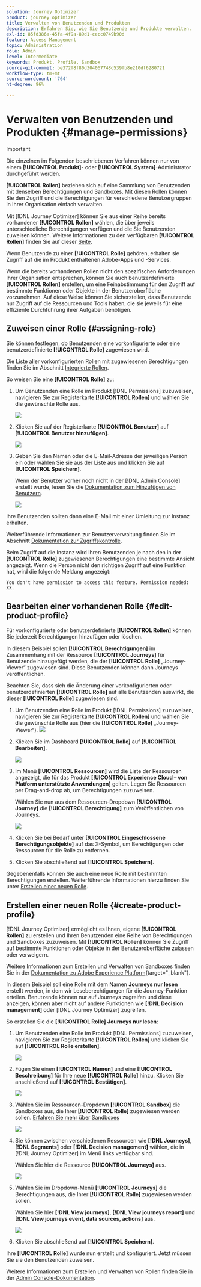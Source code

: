 ```yaml
---
solution: Journey Optimizer
product: journey optimizer
title: Verwalten von Benutzenden und Produkten
description: Erfahren Sie, wie Sie Benutzende und Produkte verwalten.
exl-id: 85fd386a-45fa-4f9a-89d1-cecc0749b90d
feature: Access Management
topic: Administration
role: Admin
level: Intermediate
keywords: Produkt, Profile, Sandbox
source-git-commit: be372f8f80d304067748d539fb8e210df6280721
workflow-type: tm+mt
source-wordcount: '764'
ht-degree: 96%

---
```


# Verwalten von Benutzenden und Produkten {#manage-permissions}

>[!IMPORTANT]
>
> Die einzelnen im Folgenden beschriebenen Verfahren können nur von einem **[!UICONTROL Produkt]**- oder **[!UICONTROL System]**-Administrator durchgeführt werden.

**[!UICONTROL Rollen]** beziehen sich auf eine Sammlung von Benutzenden mit denselben Berechtigungen und Sandboxes. Mit diesen Rollen können Sie den Zugriff und die Berechtigungen für verschiedene Benutzergruppen in Ihrer Organisation einfach verwalten.

Mit [!DNL Journey Optimizer] können Sie aus einer Reihe bereits vorhandener **[!UICONTROL Rollen]** wählen, die über jeweils unterschiedliche Berechtigungen verfügen und die Sie Benutzenden zuweisen können. Weitere Informationen zu den verfügbaren **[!UICONTROL Rollen]** finden Sie auf dieser [Seite](ootb-product-profiles.md).

Wenn Benutzende zu einer **[!UICONTROL Rolle]** gehören, erhalten sie Zugriff auf die im Produkt enthaltenen Adobe-Apps und -Services.

Wenn die bereits vorhandenen Rollen nicht den spezifischen Anforderungen Ihrer Organisation entsprechen, können Sie auch benutzerdefinierte **[!UICONTROL Rollen]** erstellen, um eine Feinabstimmung für den Zugriff auf bestimmte Funktionen oder Objekte in der Benutzeroberfläche vorzunehmen. Auf diese Weise können Sie sicherstellen, dass Benutzende nur Zugriff auf die Ressourcen und Tools haben, die sie jeweils für eine effiziente Durchführung ihrer Aufgaben benötigen.

## Zuweisen einer Rolle {#assigning-role}

Sie können festlegen, ob Benutzenden eine vorkonfigurierte oder eine benutzerdefinierte **[!UICONTROL Rolle]** zugewiesen wird.

Die Liste aller vorkonfigurierten Rollen mit zugewiesenen Berechtigungen finden Sie im Abschnitt [Integrierte Rollen](ootb-product-profiles.md).

So weisen Sie eine **[!UICONTROL Rolle]** zu:

1. Um Benutzenden eine Rolle im Produkt [!DNL Permissions] zuzuweisen, navigieren Sie zur Registerkarte **[!UICONTROL Rollen]** und wählen Sie die gewünschte Rolle aus.

   ![](assets/do-not-localize/access_control_2.png)

1. Klicken Sie auf der Registerkarte **[!UICONTROL Benutzer]** auf **[!UICONTROL Benutzer hinzufügen]**.

   ![](assets/do-not-localize/access_control_3.png)

1. Geben Sie den Namen oder die E-Mail-Adresse der jeweiligen Person ein oder wählen Sie sie aus der Liste aus und klicken Sie auf **[!UICONTROL Speichern]**.

   Wenn der Benutzer vorher noch nicht in der [!DNL Admin Console] erstellt wurde, lesen Sie die [Dokumentation zum Hinzufügen von Benutzern](https://experienceleague.adobe.com/docs/experience-platform/access-control/ui/users.html).

   ![](assets/do-not-localize/access_control_4.png)

Ihre Benutzenden sollten dann eine E-Mail mit einer Umleitung zur Instanz erhalten.

Weiterführende Informationen zur Benutzerverwaltung finden Sie im Abschnitt [Dokumentation zur Zugriffskontrolle](https://experienceleague.adobe.com/docs/experience-platform/access-control/home.html).

Beim Zugriff auf die Instanz wird Ihren Benutzenden je nach den in der **[!UICONTROL Rolle]** zugewiesenen Berechtigungen eine bestimmte Ansicht angezeigt. Wenn die Person nicht den richtigen Zugriff auf eine Funktion hat, wird die folgende Meldung angezeigt:

`You don't have permission to access this feature. Permission needed: XX.`

## Bearbeiten einer vorhandenen Rolle {#edit-product-profile}

Für vorkonfigurierte oder benutzerdefinierte **[!UICONTROL Rollen]** können Sie jederzeit Berechtigungen hinzufügen oder löschen.

In diesem Beispiel sollen **[!UICONTROL Berechtigungen]** im Zusammenhang mit der Ressource **[!UICONTROL Journeys]** für Benutzende hinzugefügt werden, die der **[!UICONTROL Rolle]** „Journey-Viewer“ zugewiesen sind. Diese Benutzenden können dann Journeys veröffentlichen.

Beachten Sie, dass sich die Änderung einer vorkonfigurierten oder benutzerdefinierten **[!UICONTROL Rolle]** auf alle Benutzenden auswirkt, die dieser **[!UICONTROL Rolle]** zugewiesen sind.

1. Um Benutzenden eine Rolle im Produkt [!DNL Permissions] zuzuweisen, navigieren Sie zur Registerkarte **[!UICONTROL Rollen]** und wählen Sie die gewünschte Rolle aus (hier die **[!UICONTROL Rolle]** „Journey-Viewer“).
   ![](assets/do-not-localize/access_control_5.png)

1. Klicken Sie im Dashboard **[!UICONTROL Rolle]** auf **[!UICONTROL Bearbeiten]**.

   ![](assets/do-not-localize/access_control_6.png)

1. Im Menü **[!UICONTROL Ressourcen]** wird die Liste der Ressourcen angezeigt, die für das Produkt **[!UICONTROL Experience Cloud – von Platform unterstützte Anwendungen]** gelten. Legen Sie Ressourcen per Drag-and-drop ab, um Berechtigungen zuzuweisen.

   Wählen Sie nun aus dem Ressourcen-Dropdown **[!UICONTROL Journey]** die **[!UICONTROL Berechtigung]** zum Veröffentlichen von Journeys.

   ![](assets/do-not-localize/access_control_14.png)

1. Klicken Sie bei Bedarf unter **[!UICONTROL Eingeschlossene Berechtigungsobjekte]** auf das X-Symbol, um Berechtigungen oder Ressourcen für die Rolle zu entfernen.

1. Klicken Sie abschließend auf **[!UICONTROL Speichern]**.

Gegebenenfalls können Sie auch eine neue Rolle mit bestimmten Berechtigungen erstellen. Weiterführende Informationen hierzu finden Sie unter [Erstellen einer neuen Rolle](#create-product-profile).

## Erstellen einer neuen Rolle {#create-product-profile}

[!DNL Journey Optimizer] ermöglicht es Ihnen, eigene **[!UICONTROL Rollen]** zu erstellen und Ihren Benutzenden eine Reihe von Berechtigungen und Sandboxes zuzuweisen. Mit **[!UICONTROL Rollen]** können Sie Zugriff auf bestimmte Funktionen oder Objekte in der Benutzeroberfläche zulassen oder verweigern.

Weitere Informationen zum Erstellen und Verwalten von Sandboxes finden Sie in der [Dokumentation zu Adobe Experience Platform](https://experienceleague.adobe.com/docs/experience-platform/sandbox/ui/user-guide.html?lang=de){target="_blank"}.

In diesem Beispiel soll eine Rolle mit dem Namen **Journeys nur lesen** erstellt werden, in dem wir Leseberechtigungen für die Journey-Funktion erteilen. Benutzende können nur auf Journeys zugreifen und diese anzeigen, können aber nicht auf andere Funktionen wie **[!DNL  Decision management]** oder [!DNL Journey Optimizer] zugreifen.

So erstellen Sie die **[!UICONTROL Rolle]** **Journeys nur lesen**:

1. Um Benutzenden eine Rolle im Produkt [!DNL Permissions] zuzuweisen, navigieren Sie zur Registerkarte **[!UICONTROL Rollen]** und klicken Sie auf **[!UICONTROL Rolle erstellen]**.

   ![](assets/do-not-localize/access_control_9.png)

1. Fügen Sie einen **[!UICONTROL Namen]** und eine **[!UICONTROL Beschreibung]** für Ihre neue **[!UICONTROL Rolle]** hinzu. Klicken Sie anschließend auf **[!UICONTROL Bestätigen]**.

   ![](assets/do-not-localize/access_control_10.png)

1. Wählen Sie im Ressourcen-Dropdown **[!UICONTROL Sandbox]** die Sandboxes aus, die Ihrer **[!UICONTROL Rolle]** zugewiesen werden sollen. [Erfahren Sie mehr über Sandboxes](sandboxes.md)

   ![](assets/do-not-localize/access_control_13.png)

1. Sie können zwischen verschiedenen Ressourcen wie **[!DNL Journeys]**, **[!DNL Segments]** oder **[!DNL Decision management]** wählen, die in [!DNL Journey Optimizer] im Menü links verfügbar sind.

   Wählen Sie hier die Ressource **[!UICONTROL Journeys]** aus.

   ![](assets/do-not-localize/access_control_11.png)

1. Wählen Sie im Dropdown-Menü **[!UICONTROL Journeys]** die Berechtigungen aus, die Ihrer **[!UICONTROL Rolle]** zugewiesen werden sollen.

   Wählen Sie hier **[!DNL View journeys]**, **[!DNL View journeys report]** und **[!DNL View journeys event, data sources, actions]** aus.

   ![](assets/do-not-localize/access_control_12.png)

1. Klicken Sie abschließend auf **[!UICONTROL Speichern]**.

Ihre **[!UICONTROL Rolle]** wurde nun erstellt und konfiguriert. Jetzt müssen Sie sie den Benutzenden zuweisen.

Weitere Informationen zum Erstellen und Verwalten von Rollen finden Sie in der [Admin Console-Dokumentation](https://experienceleague.adobe.com/docs/experience-platform/access-control/abac/permissions-ui/roles.html).

